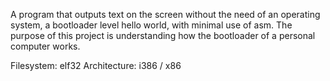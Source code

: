   A program that outputs text on the screen without the need of an operating system, a bootloader level hello world, with minimal use of asm.
  The purpose of this project is understanding how the bootloader of a personal computer works.

  Filesystem: elf32
  Architecture: i386 / x86
